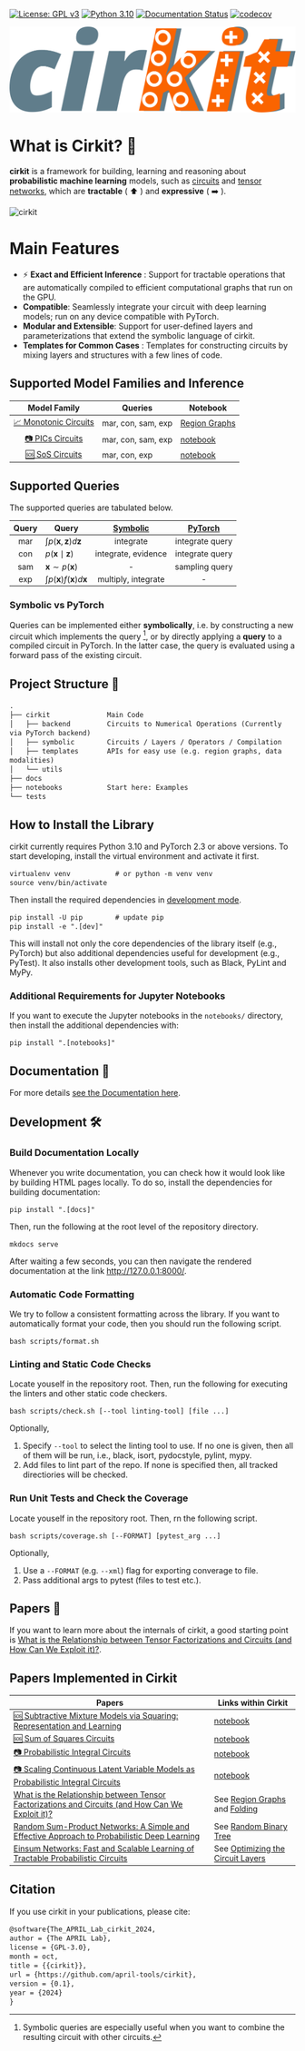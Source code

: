 [![License: GPL v3](https://img.shields.io/badge/License-GPLv3-blue.svg)](https://www.gnu.org/licenses/gpl-3.0)
[![Python 3.10](https://img.shields.io/badge/python-3.10+-green.svg)](https://www.python.org/downloads/release/python-3100/)
[![Documentation Status](https://readthedocs.org/projects/cirkit-docs/badge/?version=latest)](https://cirkit-docs.readthedocs.io/en/latest/?badge=latest)
[![codecov](https://codecov.io/gh/april-tools/cirkit/branch/main/graph/badge.svg?token=MLHONY840L)](https://codecov.io/gh/april-tools/cirkit)

![cirkit logo](./logo.png)


# What is Cirkit? :electric_plug:


**cirkit** is a framework for building, learning and reasoning about **probabilistic machine learning** models, such as [circuits](https://arxiv.org/abs/2409.07953) and [tensor networks](https://arxiv.org/abs/1708.00006), which are **tractable** ( ⬆️ ) and **expressive** ( ➡️ ).

![cirkit](https://github.com/user-attachments/assets/cc1c648d-6c04-4d2c-b83a-1b0939b62d35)


# Main Features

* ⚡ **Exact and Efficient Inference** : Support for tractable operations that are automatically compiled to efficient computational graphs that run on the GPU.
* **Compatible**: Seamlessly integrate your circuit with deep learning models; run on any device compatible with PyTorch.
* **Modular and Extensible**: Support for user-defined layers and parameterizations that extend the symbolic language of cirkit.
* **Templates for Common Cases** : Templates for constructing circuits by mixing layers and structures with a few lines of code.


## Supported Model Families and Inference

|                     **Model Family**                      | **Queries**        | **Notebook**                                                                                                       |
| :-------------------------------------------------------: | ------------------ | ------------------------------------------------------------------------------------------------------------------ |
| [📈 Monotonic Circuits](https://arxiv.org/abs/2409.07953) | mar, con, sam, exp | [Region Graphs](https://github.com/april-tools/cirkit/blob/main/notebooks/region-graphs-and-parametrisation.ipynb) |
|   [📷 PICs Circuits](https://arxiv.org/abs/2406.06494)    | mar, con, sam, exp | [notebook](https://github.com/april-tools/cirkit/blob/main/notebooks/learning-a-circuit-with-pic.ipynb)            |
|    [🆘 SoS Circuits](https://arxiv.org/abs/2408.11778)    | mar, con, exp      | [notebook](https://github.com/april-tools/cirkit/blob/main/notebooks/sum-of-squares-circuits.ipynb)                |

## Supported Queries

The supported queries are tabulated below.

| **Query** | **Query**                                     | **[Symbolic](https://cirkit-docs.readthedocs.io/en/latest/api/cirkit/symbolic/functional/)** | **[PyTorch](https://cirkit-docs.readthedocs.io/en/latest/api/cirkit/backend/torch/queries/)** |
| :-------: | --------------------------------------------- | :-------------------------------------------------------------------------------------------: | :--------------------------------------------------------------------------------------------: |
|    mar    | $\int p(\mathbf{x}, \mathbf{z}) d\mathbf{z}$  |                                           integrate                                           |                                        integrate query                                         |
|    con    | $p(\mathbf{x} \mid \mathbf{z})$               |                                      integrate, evidence                                      |                                        integrate query                                         |
|    sam    | $\mathbf{x} \sim p(\mathbf{x})$               |                                               -                                               |                                         sampling query                                         |
|    exp    | $\int p(\mathbf{x})f(\mathbf{x}) d\mathbf{x}$ |                                      multiply, integrate                                      |                                               -                                                |

### Symbolic vs PyTorch
Queries can be implemented either **symbolically**, i.e. by constructing a new circuit which implements the query [^1], or by directly applying a **query** to a compiled circuit in PyTorch. In the latter case, the query is evaluated using a forward pass of the existing circuit.

[^1]: Symbolic queries are especially useful when you want to combine the resulting circuit with other circuits.

## Project Structure :open_file_folder:

```
.
├── cirkit              Main Code
│   ├── backend         Circuits to Numerical Operations (Currently via PyTorch backend)
│   ├── symbolic        Circuits / Layers / Operators / Compilation
│   ├── templates       APIs for easy use (e.g. region graphs, data modalities)
│   └── utils
├── docs
├── notebooks           Start here: Examples
└── tests
```

## How to Install the Library

cirkit currently requires Python 3.10 and PyTorch 2.3 or above versions.
To start developing, install the virtual environment and activate it first.
```shell
virtualenv venv           # or python -m venv venv
source venv/bin/activate
```
Then install the required dependencies in [development mode](https://setuptools.pypa.io/en/latest/userguide/development_mode.html).
```shell
pip install -U pip        # update pip
pip install -e ".[dev]"
```
This will install not only the core dependencies of the library itself (e.g., PyTorch) but also additional dependencies useful for development (e.g., PyTest).
It also installs other development tools, such as Black, PyLint and MyPy.

### Additional Requirements for Jupyter Notebooks

If you want to execute the Jupyter notebooks in the ```notebooks/``` directory, then install the additional dependencies with:
```shell
pip install ".[notebooks]"
```

## Documentation 📘

For more details [see the Documentation here](https://cirkit-docs.readthedocs.io/en/latest/).


## Development 🛠️

### Build Documentation Locally

Whenever you write documentation, you can check how it would look like by building HTML pages locally.
To do so, install the dependencies for building documentation:

```shell
pip install ".[docs]"
```

Then, run the following at the root level of the repository directory.

```shell
mkdocs serve
```

After waiting a few seconds, you can then navigate the rendered documentation at the link http://127.0.0.1:8000/.

### Automatic Code Formatting

We try to follow a consistent formatting across the library.
If you want to automatically format your code, then you should run the following script.

```shell
bash scripts/format.sh
```

### Linting and Static Code Checks

Locate youself in the repository root.
Then, run the following for executing the linters and other static code checkers.

```shell
bash scripts/check.sh [--tool linting-tool] [file ...]
```
Optionally,
1. Specify `--tool` to select the linting tool to use. If no one is given, then all of them will be run, i.e., black, isort, pydocstyle, pylint, mypy.
2. Add files to lint part of the repo. If none is specified then, all tracked directiories will be checked. 

### Run Unit Tests and Check the Coverage 

Locate youself in the repository root.
Then, rn the following script.

```shell
bash scripts/coverage.sh [--FORMAT] [pytest_arg ...]
```
Optionally,
1. Use a `--FORMAT` (e.g. `--xml`) flag for exporting converage to file.
2. Pass additional args to pytest (files to test etc.).


## Papers :scroll:


If you want to learn more about the internals of cirkit, a good starting point is [What is the Relationship between Tensor Factorizations and Circuits (and How Can We Exploit it)?](https://arxiv.org/abs/2409.07953).


## Papers Implemented in Cirkit

| **Papers**          | **Links within Cirkit** |
|--------------------|------------------------|
| [🆘 Subtractive Mixture Models via Squaring: Representation and Learning](https://april-tools.github.io/publications/loconte2023subtractive) | [notebook](https://github.com/april-tools/cirkit/blob/main/notebooks/sum-of-squares-circuits.ipynb) |
| [🆘 Sum of Squares Circuits](https://april-tools.github.io/publications/loconte2024sos) | [notebook](https://github.com/april-tools/cirkit/blob/main/notebooks/sum-of-squares-circuits.ipynb) |
| [📷 Probabilistic Integral Circuits](https://april-tools.github.io/publications/gala2023pic) | [notebook](https://github.com/april-tools/cirkit/blob/main/notebooks/learning-a-circuit-with-pic.ipynb) |
| [📷 Scaling Continuous Latent Variable Models as Probabilistic Integral Circuits](https://april-tools.github.io/publications/gala2024tenpics) | [notebook](https://github.com/april-tools/cirkit/blob/main/notebooks/learning-a-circuit-with-pic.ipynb) |
| [What is the Relationship between Tensor Factorizations and Circuits (and How Can We Exploit it)?](https://april-tools.github.io/publications/loconte2024tfpc) | See [Region Graphs](https://github.com/april-tools/cirkit/blob/main/notebooks/region-graphs-and-parametrisation.ipynb) and [Folding](https://github.com/april-tools/cirkit/blob/main/notebooks/compilation-options.ipynb)|
| [Random Sum-Product Networks: A Simple and Effective Approach to Probabilistic Deep Learning](https://proceedings.mlr.press/v115/peharz20a) | See [Random Binary Tree](https://github.com/april-tools/cirkit/blob/main/notebooks/region-graphs-and-parametrisation.ipynb) |
| [Einsum Networks: Fast and Scalable Learning of Tractable Probabilistic Circuits](https://arxiv.org/abs/2004.06231) | See [Optimizing the Circuit Layers](https://github.com/april-tools/cirkit/blob/main/notebooks/compilation-options.ipynb) |


## Citation

[comment]: <> (The following bib file can be generated from the github page via the "Cite this repository" button. To update bib, simply update the CITATIONS.cff file by uploading current cff file to https://citation-file-format.github.io/ and modifying it )

If you use cirkit in your publications, please cite:

```
@software{The_APRIL_Lab_cirkit_2024,
author = {The APRIL Lab},
license = {GPL-3.0},
month = oct,
title = {{cirkit}},
url = {https://github.com/april-tools/cirkit},
version = {0.1},
year = {2024}
}
```
